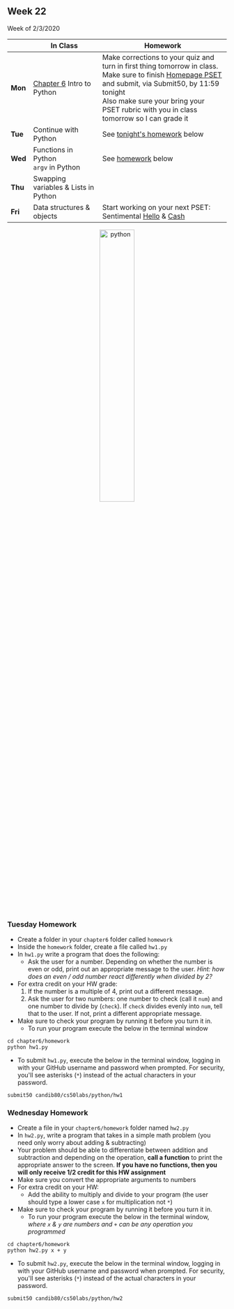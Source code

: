 <meta http-equiv="refresh" content="300"/>

## Week 22  
Week of 2/3/2020 

  |       |In Class               |Homework   |
  |-------|---------              |---------  |
  |**Mon**|[Chapter 6](/ap/curriculum/6/) Intro to Python |Make corrections to your quiz and turn in first thing tomorrow in class.<br>Make sure to finish [Homepage PSET](https://docs.cs50.net/2019/ap/problems/homepage/homepage.html) and submit, via Submit50, by 11:59 tonight<br>Also make sure your bring your PSET rubric with you in class tomorrow so I can grade it |
  |**Tue**|Continue with Python |See [tonight's homework](/ap/weeks/week22/#tuesday-homework) below|
  |**Wed**|Functions in Python<br>`argv` in Python |See [homework](/ap/weeks/week22/#wednesday-homework) below |
  |**Thu**|Swapping variables & Lists in Python | |
  |**Fri**|Data structures & objects |Start working on your next PSET: Sentimental [Hello](https://docs.cs50.net/2019/ap/problems/sentimental/hello/hello.html) & [Cash](https://docs.cs50.net/2019/ap/problems/sentimental/cash/cash.html) |

<div style="text-align:center">
<img src="https://cdn.lynda.com/course/661773/661773-637122005058334771-16x9.jpg" alt="python" width="40%">
</div>

### Tuesday Homework
* Create a folder in your `chapter6` folder called `homework`
* Inside the `homework` folder, create a file called `hw1.py`
* In `hw1.py` write a program that does the following:
  * Ask the user for a number. Depending on whether the number is even or odd, print out an appropriate message to the user. *Hint: how does an even / odd number react differently when divided by 2?*
* For extra credit on your HW grade:
  1. If the number is a multiple of 4, print out a different message.
  2. Ask the user for two numbers: one number to check (call it `num`) and one number to divide by (`check`). If `check` divides evenly into `num`, tell that to the user. If not, print a different appropriate message.
* Make sure to check your program by running it before you turn it in.
  * To run your program execute the below in the terminal window
```
cd chapter6/homework
python hw1.py
```
* To submit `hw1.py`, execute the below in the terminal window, logging in with your GitHub username and password when prompted. For security, you'll see asterisks (`*`) instead of the actual characters in your password.
```
submit50 candib80/cs50labs/python/hw1
```
### Wednesday Homework
* Create a file in your `chapter6/homework` folder named `hw2.py`
* In `hw2.py`, write a program that takes in a simple math problem (you need only worry about adding & subtracting)
* Your problem should be able to differentiate between addition and subtraction and depending on the operation, **call a function** to print the appropriate answer to the screen. **If you have no functions, then you will only receive 1/2 credit for this HW assignment**
* Make sure you convert the appropriate arguments to numbers
* For extra credit on your HW:
  * Add the ability to multiply and divide to your program (the user should type a lower case `x` for multiplication not `*`)
* Make sure to check your program by running it before you turn it in.
  * To run your program execute the below in the terminal window, *where `x` & `y` are numbers and `+` can be any operation you programmed*
```
cd chapter6/homework
python hw2.py x + y
```
* To submit `hw2.py`, execute the below in the terminal window, logging in with your GitHub username and password when prompted. For security, you'll see asterisks (`*`) instead of the actual characters in your password.
```
submit50 candib80/cs50labs/python/hw2
```